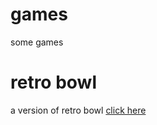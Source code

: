 # games
some games



# retro bowl
a version of retro bowl [click here](https://3kh0.github.io/retro-bowl/)
